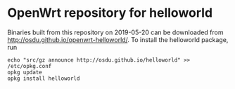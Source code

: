 OpenWrt repository for helloworld
========
Binaries built from this repository on 2019-05-20 can be downloaded from http://osdu.github.io/openwrt-helloworld/.
To install the helloworld package, run
```
echo "src/gz announce http://osdu.github.io/helloworld" >> /etc/opkg.conf
opkg update
opkg install helloworld
```
